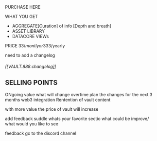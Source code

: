 

PURCHASE HERE

WHAT YOU GET
 - AGGREGATE[Curation] of info [Depth and breath]
 - ASSET LIBRARY
 - DATACORE VIEWs


PRICE 33$/montly
or 333$/yearly


need to add a changelog

###### [[VAULT.888.changelog]]



SELLING POINTS
-

ONgoing value
	what will change overtime
		plan the changes for the next 3 months
web3 integration
Rentention of vault content


with more value the price of vault will increase


add feedback
	suddle 
		whats your favorite sectio
			what could be improve/ what would you like to see

feedback go to the discord channel